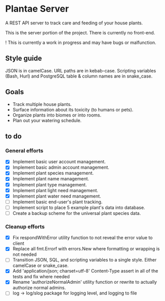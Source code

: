 # Plantae Server

A REST API server to track care and feeding of your house plants.

This is the server portion of the project. There is currently no front-end.

! This is currently a work in progress and may have bugs or malfunction.

## Style guide

JSON is in camelCase.
URL paths are in kebab-case.
Scripting variables (Bash, Hurl) and PostgreSQL table & column names are in snake_case.

## Goals

- Track multiple house plants.
- Surface information about its toxicity (to humans or pets).
- Organize plants into biomes or into rooms.
- Plan out your watering schedule.

## to do

### General efforts

- [x] Implement basic user account management.
- [x] Implement basic admin account management.
- [x] Implement plant species management.
- [x] Implement plant name management.
- [x] Implement plant type management.
- [x] Implement plant light need management.
- [x] Implement plant water need management.
- [ ] Implement basic end-user's plant tracking.
- [ ] Implement script to place 5 example plant's data into database.
- [ ] Create a backup scheme for the universal plant species data.

### Cleanup efforts

- [x] Fix respondWithError utility function to not reveal the error value to client
- [x] Replace all fmt.Errorf with errors.New where formatting or wrapping is not needed
- [ ] Transition JSON, SQL, and scripting variables to a single style. Either camelCase or snake_case.
- [x] Add 'application/json; charset=utf-8' Content-Type assert in all of the tests and fix where needed
- [x] Rename 'authorizeNormalAdmin' utility function or rewrite to actually authorize normal admins.
- [ ] log -> log/slog package for logging level, and logging to file
